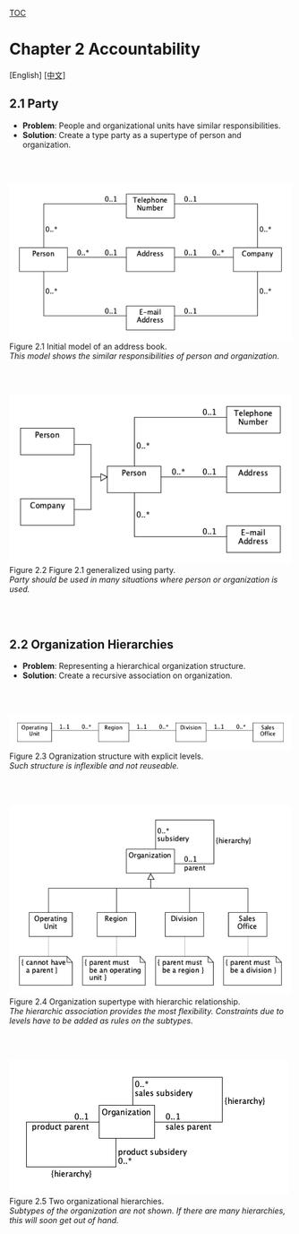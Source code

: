 [TOC](../README.md)  

# Chapter 2 Accountability
[English]  [ [中文]](chapter02_accountability_cn.md)
<br/>

## 2.1 Party

* **Problem**: People and organizational units have similar responsibilities.  
* **Solution**: Create a type party as a supertype of person and organization.  

<br/>
<br/>

![](f2.1.png)  
Figure 2.1 Initial model of an address book.  
*This model shows the similar responsibilities of person and organization.*  

<br/>
<br/>

![](f2.2.png)  
Figure 2.2 Figure 2.1 generalized using party.  
*Party should be used in many situations where person or organization is used.*   

<br/>
<br/>

## 2.2 Organization Hierarchies

* **Problem**: Representing a hierarchical organization structure.
* **Solution**: Create a recursive association on organization.

<br/>
<br/>

![](f2.3.png)  
Figure 2.3 Ogranization structure with explicit levels.  
*Such structure is inflexible and not reuseable.*  

<br/>
<br/>

![](f2.4.png)  
Figure 2.4 Organization supertype with hierarchic relationship.  
*The hierarchic association provides the most flexibility. Constraints due to levels have to be added as rules on the subtypes.*  

<br/>
<br/>

![](f2.5.png)  
Figure 2.5 Two organizational hierarchies.  
*Subtypes of the organization are not shown. If there are many hierarchies, this will soon get out of hand.*  
